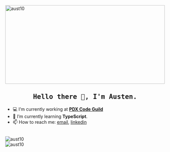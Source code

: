 
<img src="https://media.giphy.com/media/xT0BKf5jOc4AtmmNWw/giphy.gif" width="100%" height="250" alt="aust10" />

<h2 align="center"><samp>Hello there 👋, I'm Austen.</samp></h2>

- :computer: I’m currently working at **<a href="https://pdxcodeguild.com/">PDX Code Guild</a>**
- 🌱  I’m currently learning **TypeScript**.
- 📫  How to reach me: [email](mailto:coteausten@gmail.com), [linkedin](https://www.linkedin.com/in/austen-cote/)

<br />
<img align="center" src="https://github-readme-stats.vercel.app/api?username=aust10&show_icons=true&count_private=true" alt="aust10" />
<br />  
<img align="left" src="https://github-readme-stats.vercel.app/api/top-langs/?username=aust10&layout=compact&hide=html" alt="aust10" />
